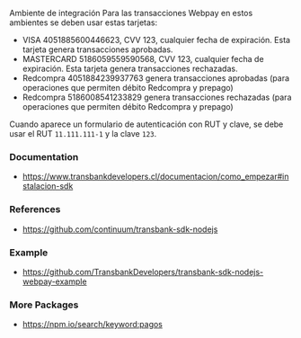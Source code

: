 Ambiente de integración
Para las transacciones Webpay en estos ambientes se deben usar estas tarjetas:

- VISA 4051885600446623, CVV 123, cualquier fecha de expiración. Esta tarjeta genera transacciones aprobadas.
- MASTERCARD 5186059559590568, CVV 123, cualquier fecha de expiración. Esta tarjeta genera transacciones rechazadas.
- Redcompra 4051884239937763 genera transacciones aprobadas (para operaciones que permiten débito Redcompra y prepago)
- Redcompra 5186008541233829 genera transacciones rechazadas (para operaciones que permiten débito Redcompra y prepago)

Cuando aparece un formulario de autenticación con RUT y clave, se debe usar el RUT `11.111.111-1` y la clave `123`.

### Documentation

- https://www.transbankdevelopers.cl/documentacion/como_empezar#instalacion-sdk

### References

- https://github.com/continuum/transbank-sdk-nodejs

### Example

- https://github.com/TransbankDevelopers/transbank-sdk-nodejs-webpay-example

### More Packages

- https://npm.io/search/keyword:pagos
